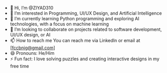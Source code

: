 - 👋 Hi, I’m @ZIYAD310
- 👀 I’m interested in Programming, UI/UX Design, and Artificial Intelligence
- 🌱 I’m currently learning Python programming and exploring AI technologies, with a focus on machine learning
- 💞️ I’m looking to collaborate on projects related to software development, UI/UX design, or AI
- 📫 How to reach me You can reach me via LinkedIn or email at [fccbnjg@gmail.com]
- 😄 Pronouns: He/Him
- ⚡ Fun fact: I love solving puzzles and creating interactive designs in my free time

<!---
ZIYAD310/ZIYAD310 is a ✨ special ✨ repository because its `README.md` (this file) appears on your GitHub profile.
You can click the Preview link to take a look at your changes.
--->
